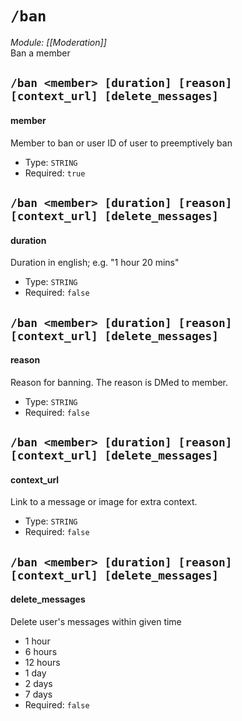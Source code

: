 # `/ban`
*Module: [[Moderation]]*<br>
Ban a member
## `/ban <member> [duration] [reason] [context_url] [delete_messages]`
#### member
Member to ban or user ID of user to preemptively ban
- Type: `STRING`
- Required: `true`
## `/ban <member> [duration] [reason] [context_url] [delete_messages]`
#### duration
Duration in english; e.g. "1 hour 20 mins"
- Type: `STRING`
- Required: `false`
## `/ban <member> [duration] [reason] [context_url] [delete_messages]`
#### reason
Reason for banning. The reason is DMed to member.
- Type: `STRING`
- Required: `false`
## `/ban <member> [duration] [reason] [context_url] [delete_messages]`
#### context_url
Link to a message or image for extra context.
- Type: `STRING`
- Required: `false`
## `/ban <member> [duration] [reason] [context_url] [delete_messages]`
#### delete_messages
Delete user's messages within given time
  - 1 hour
  - 6 hours
  - 12 hours
  - 1 day
  - 2 days
  - 7 days
- Required: `false`